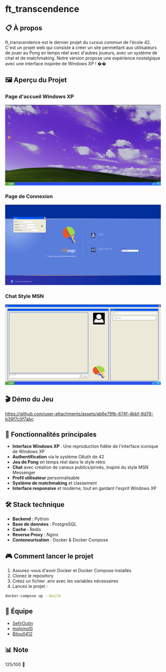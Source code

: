 # ft_transcendence

## 📋 À propos

ft_transcendence est le dernier projet du cursus commun de l'école 42. C'est un projet web qui consiste à créer un site permettant aux utilisateurs de jouer au Pong en temps réel avec d'autres joueurs, avec un système de chat et de matchmaking. Notre version propose une expérience nostalgique avec une interface inspirée de Windows XP ! ��

## 🖼️ Aperçu du Projet

### Page d'accueil Windows XP
![Interface Windows XP](.github/assets/home.png)

### Page de Connexion
![Page de Connexion](.github/assets/login.png)

### Chat Style MSN
![Chat MSN](.github/assets/chat.png)

## 🎬 Démo du Jeu

https://github.com/user-attachments/assets/ab6e79fb-674f-4bbf-9d78-b39f7c0f7abc

## 🎯 Fonctionnalités principales

- **Interface Windows XP** : Une reproduction fidèle de l'interface iconique de Windows XP
- **Authentification** via le système OAuth de 42
- **Jeu de Pong** en temps réel dans le style rétro
- **Chat** avec création de canaux publics/privés, inspiré du style MSN Messenger
- **Profil utilisateur** personnalisable
- **Système de matchmaking** et classement
- **Interface responsive** et moderne, tout en gardant l'esprit Windows XP

## 🛠 Stack technique

- **Backend** : Python
- **Base de données** : PostgreSQL
- **Cache** : Redis
- **Reverse Proxy** : Nginx
- **Conteneurisation** : Docker & Docker Compose

## 🎮 Comment lancer le projet

1. Assurez-vous d'avoir Docker et Docker Compose installés
2. Clonez le repository
3. Créez un fichier .env avec les variables nécessaires
4. Lancez le projet :
```bash
docker-compose up --build
```

## 👥 Équipe

- [SefirOutin](https://github.com/SefirOutin)
- [molomol0](https://github.com/molomol0)
- [Bilou0412](https://github.com/Bilou0412)

## 📊 Note

125/100 🎉

